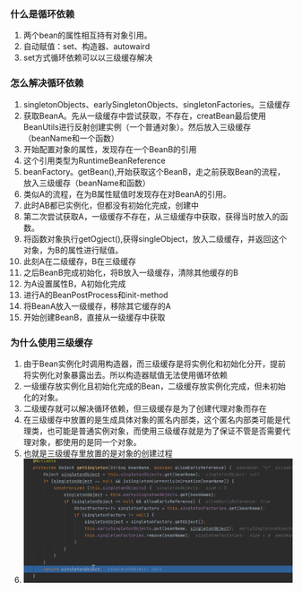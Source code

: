### 什么是循环依赖
1. 两个bean的属性相互持有对象引用。
1. 自动赋值：set、构造器、autowaird
2. set方式循环依赖可以以三级缓存解决
### 怎么解决循环依赖
1. singletonObjects、earlySingletonObjects、singletonFactories。三级缓存
2. 获取BeanA。先从一级缓存中尝试获取，不存在，creatBean最后使用BeanUtils进行反射创建实例（一个普通对象）。然后放入三级缓存（beanName和一个函数）
3. 开始配置对象的属性，发现存在一个BeanB的引用
4. 这个引用类型为RuntimeBeanReference
5. beanFactory。getBean(),开始获取这个BeanB，走之前获取Bean的流程，放入三级缓存（beanName和函数）
6. 类似A的流程，在为B属性赋值时发现存在对BeanA的引用。
7. 此时AB都已实例化，但都没有初始化完成，创建中
8. 第二次尝试获取A，一级缓存不存在，从三级缓存中获取，获得当时放入的函数。
9. 将函数对象执行getOgject(),获得singleObject，放入二级缓存，并返回这个对象，为B的属性进行赋值。
10. 此刻A在二级缓存，B在三级缓存
11. 之后BeanB完成初始化，将B放入一级缓存，清除其他缓存的B
12. 为A设置属性B，A初始化完成
13. 进行A的BeanPostProcess和init-method
14. 将BeanA放入一级缓存，移除其它缓存的A
15. 开始创建BeanB，直接从一级缓存中获取
### 为什么使用三级缓存
1. 由于Bean实例化时调用构造器，而三级缓存是将实例化和初始化分开，提前将实例化对象暴露出去。所以构造器赋值无法使用循环依赖
2. 一级缓存放实例化且初始化完成的Bean，二级缓存放实例化完成，但未初始化的对象。
3. 二级缓存就可以解决循环依赖，但三级缓存是为了创建代理对象而存在
4. 在三级缓存中放置的是生成具体对象的匿名内部类，这个匿名内部类可能是代理类，也可能是普通实例对象，而使用三级缓存就是为了保证不管是否需要代理对象，都使用的是同一个对象。
5. 也就是三级缓存里放置的是对象的创建过程
6. ![](threeCahce.png)